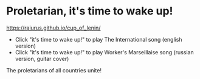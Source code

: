 # Proletarian, it's time to wake up!

https://raiurus.github.io/cup_of_lenin/

- Click "it's time to wake up!" to play The International song (english version)
- Click "it's time to wake up!" to play Worker's Marseillaise song (russian version, guitar cover)

The proletarians of all countries unite!
